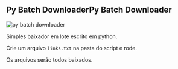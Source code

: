 ## Py Batch DownloaderPy Batch Downloader

![py batch downloader](trumb.png "py batch downloader")

Simples baixador em lote escrito em python.

Crie um arquivo `links.txt` na pasta do script e rode.

Os arquivos serão todos baixados.
